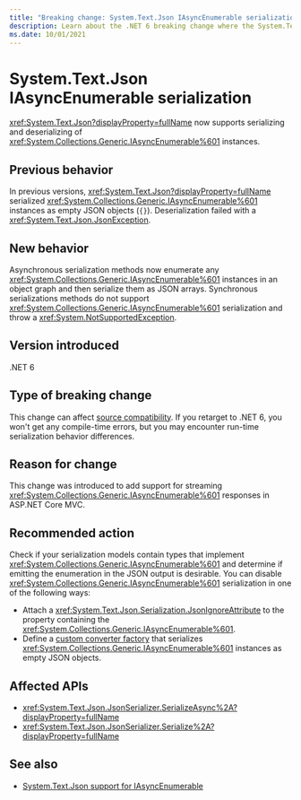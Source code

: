 ```yaml
---
title: "Breaking change: System.Text.Json IAsyncEnumerable serialization"
description: Learn about the .NET 6 breaking change where the System.Text.Json supports IAsyncEnumerable serialization.
ms.date: 10/01/2021
---
```

# System.Text.Json IAsyncEnumerable serialization

<xref:System.Text.Json?displayProperty=fullName> now supports serializing and deserializing of
<xref:System.Collections.Generic.IAsyncEnumerable%601> instances.

## Previous behavior

In previous versions, <xref:System.Text.Json?displayProperty=fullName> serialized <xref:System.Collections.Generic.IAsyncEnumerable%601> instances as empty JSON objects (`{}`). Deserialization failed with a <xref:System.Text.Json.JsonException>.

## New behavior

Asynchronous serialization methods now enumerate any <xref:System.Collections.Generic.IAsyncEnumerable%601> instances in an object graph and then serialize them as JSON arrays. Synchronous serializations methods do not support <xref:System.Collections.Generic.IAsyncEnumerable%601> serialization and throw a <xref:System.NotSupportedException>.

## Version introduced

.NET 6

## Type of breaking change

This change can affect [source compatibility](../../categories.md#source-compatibility). If you retarget to .NET 6, you won't get any compile-time errors, but you may encounter run-time serialization behavior differences.

## Reason for change

This change was introduced to add support for streaming <xref:System.Collections.Generic.IAsyncEnumerable%601> responses in ASP.NET Core MVC.

## Recommended action

Check if your serialization models contain types that implement <xref:System.Collections.Generic.IAsyncEnumerable%601> and determine if emitting the enumeration in the JSON output is desirable. You can disable <xref:System.Collections.Generic.IAsyncEnumerable%601> serialization in one of the following ways:

- Attach a <xref:System.Text.Json.Serialization.JsonIgnoreAttribute> to the property containing the <xref:System.Collections.Generic.IAsyncEnumerable%601>.
- Define a [custom converter factory](../../../../standard/serialization/system-text-json-converters-how-to.md#sample-factory-pattern-converter) that serializes <xref:System.Collections.Generic.IAsyncEnumerable%601> instances as empty JSON objects.

## Affected APIs

- <xref:System.Text.Json.JsonSerializer.SerializeAsync%2A?displayProperty=fullName>
- <xref:System.Text.Json.JsonSerializer.Serialize%2A?displayProperty=fullName>

## See also

- [System.Text.Json support for IAsyncEnumerable](https://devblogs.microsoft.com/dotnet/announcing-net-6-preview-4/#system-text-json-support-for-iasyncenumerable)
